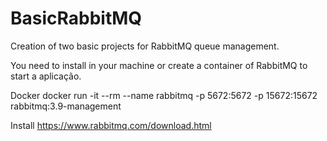 # BasicRabbitMQ
Creation of two basic projects for RabbitMQ queue management.

You need to install in your machine or create a container of RabbitMQ to start a aplicação.

Docker
docker run -it --rm --name rabbitmq -p 5672:5672 -p 15672:15672 rabbitmq:3.9-management

Install
https://www.rabbitmq.com/download.html
